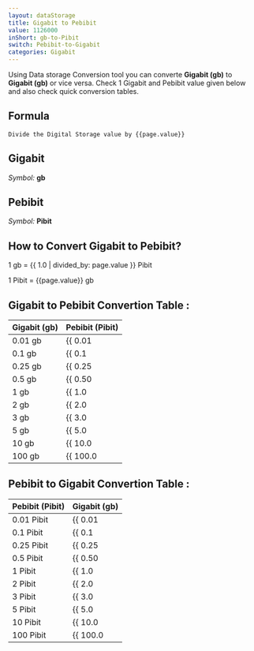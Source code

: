 ```yaml
---
layout: dataStorage
title: Gigabit to Pebibit
value: 1126000
inShort: gb-to-Pibit
switch: Pebibit-to-Gigabit
categories: Gigabit
---
```


Using Data storage Conversion tool you can converte **Gigabit (gb)** to **Gigabit (gb)** or vice versa. Check 1 Gigabit and Pebibit value given below and also check quick conversion tables.

## Formula
`Divide the Digital Storage value by {{page.value}}`

## Gigabit
*Symbol:* **gb**

## Pebibit
*Symbol:* **Pibit**

## How to Convert Gigabit to Pebibit?

1 gb = {{ 1.0 | divided_by: page.value }} Pibit

1 Pibit = {{page.value}} gb


## Gigabit to Pebibit Convertion Table :

| Gigabit (gb) | Pebibit (Pibit) |
| ---- | ---- |
| 0.01 gb | {{ 0.01 | divided_by: page.value }} Pibit |
| 0.1 gb | {{ 0.1 | divided_by: page.value }} Pibit |
| 0.25 gb | {{ 0.25 | divided_by: page.value }} Pibit |
| 0.5 gb | {{ 0.50 | divided_by: page.value }} Pibit |
| 1 gb | {{ 1.0 | divided_by: page.value }} Pibit |
| 2 gb | {{ 2.0 | divided_by: page.value }} Pibit |
| 3 gb | {{ 3.0 | divided_by: page.value }} Pibit |
| 5 gb | {{ 5.0 | divided_by: page.value }} Pibit |
| 10 gb | {{ 10.0 | divided_by: page.value }} Pibit |
| 100 gb | {{ 100.0 | divided_by: page.value }} Pibit |

## Pebibit to Gigabit Convertion Table :

| Pebibit (Pibit) | Gigabit (gb) |
| ---- | ---- |
| 0.01 Pibit | {{ 0.01 | times: page.value }} gb |
| 0.1 Pibit | {{ 0.1 | times: page.value }} gb |
| 0.25 Pibit | {{ 0.25 | times: page.value }} gb |
| 0.5 Pibit | {{ 0.50 | times: page.value }} gb |
| 1 Pibit | {{ 1.0 | times: page.value }} gb |
| 2 Pibit | {{ 2.0 | times: page.value }} gb |
| 3 Pibit | {{ 3.0 | times: page.value }} gb |
| 5 Pibit | {{ 5.0 | times: page.value }} gb |
| 10 Pibit | {{ 10.0 | times: page.value }} gb |
| 100 Pibit | {{ 100.0 | times: page.value }} gb |


<script>
document.getElementById('selectInput')[10].selected = true
document.getElementById('selectOutput')[19].selected = true
</script>
